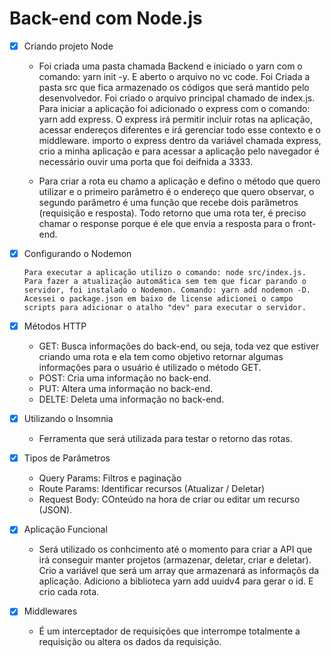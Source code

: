 # Back-end com Node.js

- [x] Criando projeto Node

  - Foi criada uma pasta chamada Backend e iniciado o yarn com o comando: yarn init -y. E aberto o arquivo no vc code. Foi Criada a pasta src que fica armazenado os códigos que será mantido pelo desenvolvedor. Foi criado o arquivo principal chamado de index.js. Para iniciar a aplicação foi adicionado o express com o comando: yarn add express. O express irá permitir incluir rotas na aplicação, acessar endereços diferentes e irá gerenciar todo esse contexto e o middleware. importo o express dentro da variável chamada express, crio a minha aplicação e para acessar a aplicação pelo navegador é necessário ouvir uma porta que foi deifnida a 3333.

  - Para criar a rota eu chamo a aplicação e defino o método que quero utilizar e o primeiro parâmetro é o endereço que quero observar, o segundo parâmetro é uma função que recebe dois parâmetros (requisição e resposta). Todo retorno que uma rota ter, é preciso chamar o response porque é ele que envia a resposta para o front-end.

- [x] Configurando o Nodemon

      Para executar a aplicação utilizo o comando: node src/index.js. Para fazer a atualização automática sem tem que ficar parando o servidor, foi instalado o Nodemon. Comando: yarn add nodemon -D. Acessei o package.json em baixo de license adicionei o campo scripts para adicionar o atalho "dev" para executar o servidor.

- [x] Métodos HTTP

  - GET: Busca informações do back-end, ou seja, toda vez que estiver criando uma rota e ela tem como objetivo retornar algumas informações para o usuário é utilizado o método GET.
  - POST: Cria uma informação no back-end.
  - PUT: Altera uma informação no back-end.
  - DELTE: Deleta uma informação no back-end.

- [x] Utilizando o Insomnia

  - Ferramenta que será utilizada para testar o retorno das rotas.

- [x] Tipos de Parâmetros

  - Query Params: Filtros e paginação
  - Route Params: Identificar recursos (Atualizar / Deletar)
  - Request Body: COnteúdo na hora de criar ou editar um recurso (JSON).

- [x] Aplicação Funcional

  - Será utilizado os conhcimento até o momento para criar a API que irá conseguir manter projetos (armazenar, deletar, criar e deletar). Crio a variável que será um array que armazenará as informaçõs da aplicação. Adiciono a biblioteca yarn add uuidv4 para gerar o id. E crio cada rota.

- [x] Middlewares

  - É um interceptador de requisições que interrompe totalmente a requisição ou altera os dados da requisição.
